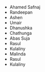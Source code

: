 - Ahamed Safnaj
- Randeepan
- Ashen
- Umair
- Dhanushka
- Chathunga
- Abas Suja
- Rasul
- Kulaliny
- Malinda
- Rasul
- Kulaliny
